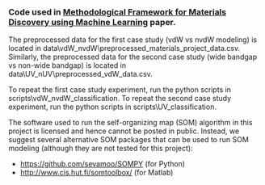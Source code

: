 ### Code used in [Methodological Framework for Materials Discovery using Machine Learning](https://journals.aps.org/prmaterials/abstract/10.1103/PhysRevMaterials.6.043802) paper.

The preprocessed data for the first case study (vdW vs nvdW modeling) is located in data\vdW_nvdW\preprocessed_materials_project_data.csv.
Similarly, the preprocessed data for the second case study (wide bandgap vs non-wide bandgap) is located in data\UV_nUV\preprocessed_vdW_data.csv.

To repeat the first case study experiment, run the python scripts in scripts\vdW_nvdW_classification.
To repeat the second case study experiment, run the python scripts in scripts\UV_classification.

The software used to run the self-organizing map (SOM) algorithm in this project 
is licensed and hence cannot be posted in public. Instead, we suggest several alternative SOM packages 
that can be used to run SOM modeling (although they are not tested for this project):
- https://github.com/sevamoo/SOMPY (for Python)
- http://www.cis.hut.fi/somtoolbox/ (for Matlab)